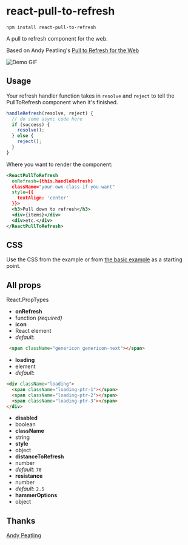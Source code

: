# react-pull-to-refresh

`npm install react-pull-to-refresh`

A pull to refresh component for the web.

Based on Andy Peatling's [Pull to Refresh for the Web](https://github.com/apeatling/web-pull-to-refresh)

![Demo GIF](https://github.com/bryaneaton13/react-pull-to-refresh/blob/master/docs/demo.gif)

## Usage

Your refresh handler function takes in `resolve` and `reject` to tell the PullToRefresh component when it's finished.

```javascript
handleRefresh(resolve, reject) {
  // do some async code here
  if (success) {
    resolve();
  } else {
    reject();
  }
}

```

Where you want to render the component:

```xml
<ReactPullToRefresh
  onRefresh={this.handleRefresh}
  className="your-own-class-if-you-want"
  style={{
    textAlign: 'center'
  }}>
  <h3>Pull down to refresh</h3>
  <div>{items}</div>
  <div>etc.</div>
</ReactPullToRefresh>
```



## CSS
Use the CSS from the example or from [the basic example](examples/basic/app.css) as a starting point.


## All props

React.PropTypes

- **onRefresh**
 - function *(required)*
- **icon**
 - React element
 - *default*:
```html
 <span className="genericon genericon-next"></span>
```
- **loading**
 - element
 - *default*:
```html
<div className="loading">
  <span className="loading-ptr-1"></span>
  <span className="loading-ptr-2"></span>
  <span className="loading-ptr-3"></span>
</div>
```
- **disabled**
 - boolean
- **className**
 - string
- **style**
 - object
- **distanceToRefresh**
 - number
 - *default*: `70`
- **resistance**
 - number
 - *default*: `2.5`
- **hammerOptions**
 - object

## Thanks
[Andy Peatling](http://apeatling.com/)
